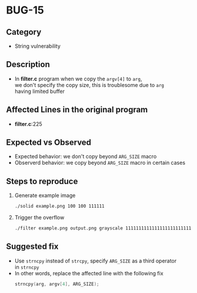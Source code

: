 # BUG-15

## Category
- String vulnerability

## Description
- In **filter.c** program when we copy the `argv[4]` to `arg`, <br>
we don't specify the copy size, this is troublesome due to `arg` <br>
having limited buffer

## Affected Lines in the original program
- **filter.c**:225

## Expected vs Observed
- Expected behavior: we don't copy beyond `ARG_SIZE` macro
- Observerd behavior: we copy beyond `ARG_SIZE` macro in certain cases

## Steps to reproduce 

1. Generate example image
    ```bash
    ./solid example.png 100 100 111111
    ```
2. Trigger the overflow
    ```bash
    ./filter example.png output.png grayscale 1111111111111111111111111111111111111111111111111111111111111111111111111111111111111111111111111111111111111111111111111111111111111111111111111111111111111111111111111111111111111111111111111111111111111111111111111111111111111111111111111111111111111111
    ```

## Suggested fix
- Use `strncpy` instead of `strcpy`, specify `ARG_SIZE` as a third operator<br>
in `strncpy`
- In other words, replace the affected line with the following fix
    ```c++
    strncpy(arg, argv[4], ARG_SIZE);
    ```